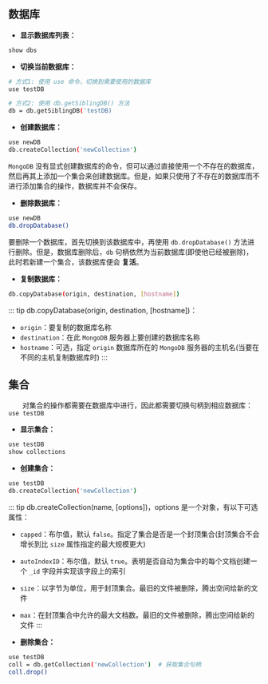 ## 数据库

+ **显示数据库列表：**
```sh
show dbs
```


+ **切换当前数据库：**
```sh
# 方式1: 使用 use 命令，切换到需要使用的数据库
use testDB

# 方式2: 使用 db.getSiblingDB() 方法
db = db.getSiblingDB('testDB)
```


+ **创建数据库：**
```sh
use newDB
db.createCollection('newCollection')
```
`MongoDB` 没有显式创建数据库的命令，但可以通过直接使用一个不存在的数据库，然后再其上添加一个集合来创建数据库。但是，如果只使用了不存在的数据库而不进行添加集合的操作，数据库并不会保存。


+ **删除数据库：**
```sh
use newDB
db.dropDatabase()
```
要删除一个数据库，首先切换到该数据库中，再使用 `db.dropDatabase()` 方法进行删除。但是，数据库删除后，`db` 句柄依然为当前数据库(即使他已经被删除)，此时若新建一个集合，该数据库便会 **复活**。


+ **复制数据库：**
```sh
db.copyDatabase(origin, destination, [hostname])
```
::: tip db.copyDatabase(origin, destination, [hostname])：
+ `origin`：要复制的数据库名称
+ `destination`：在此 `MongoDB` 服务器上要创建的数据库名称
+ `hostname`：可选，指定 `origin` 数据库所在的 `MongoDB` 服务器的主机名(当要在不同的主机复制数据库时)
:::





## 集合

&emsp;&emsp;对集合的操作都需要在数据库中进行，因此都需要切换句柄到相应数据库：`use testDB`

+ **显示集合：**
```sh
use testDB
show collections
```

+ **创建集合：**

```sh
use testDB
db.createCollection('newCollection')
```

::: tip db.createCollection(name, [options])，options 是一个对象，有以下可选属性：
+ `capped`：布尔值，默认 `false`。指定了集合是否是一个封顶集合(封顶集合不会增长到比 `size` 属性指定的最大规模更大)
+ `autoIndexID`：布尔值，默认 `true`。表明是否自动为集合中的每个文档创建一个 `_id` 字段并实现该字段上的索引
+ `size`：以字节为单位，用于封顶集合。最旧的文件被删除，腾出空间给新的文件
+ `max`：在封顶集合中允许的最大文档数。最旧的文件被删除，腾出空间给新的文件
:::



+ **删除集合：**
```sh
use testDB
coll = db.getCollection('newCollection')  # 获取集合句柄
coll.drop()
```